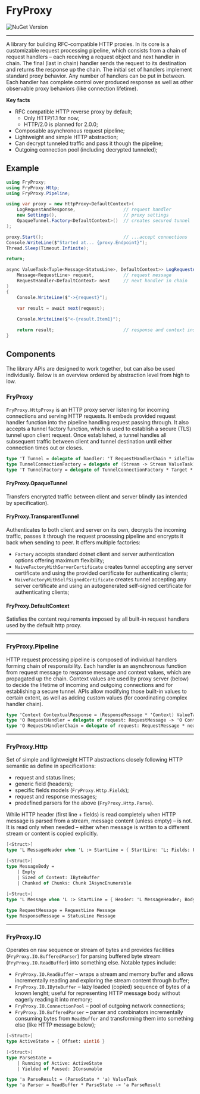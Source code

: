 FryProxy
========
![NuGet Version](https://img.shields.io/nuget/vpre/FryProxy)

---
 
A library for building RFC-compatible HTTP proxies. In its core is a customizable request processing pipeline, which 
consists from a chain of request handlers – each receiving a request object and next handler in chain. The final 
(last in chain) handler sends the request to its destination and returns the response up the chain. The initial 
set of handlers implement standard proxy behavior. Any number of handlers can be put in between. Each handler has 
complete control over produced response as well as other observable proxy behaviors (like connection lifetime).

**Key facts**

- RFC compatible HTTP reverse proxy by default;
  - Only HTTP/1.1 for now;
  - HTTP/2.0 is planned for 2.0.0;
- Composable asynchronous request pipeline;
- Lightweight and simple HTTP abstraction;
- Can decrypt tunneled traffic and pass it though the pipeline;
- Outgoing connection pool (including decrypted tunneled);

## Example

```csharp
using FryProxy;
using FryProxy.Http;
using FryProxy.Pipeline;

using var proxy = new HttpProxy<DefaultContext>(
    LogRequestAndResponse,                  // request handler 
    new Settings(),                         // proxy settings
    OpaqueTunnel.Factory<DefaultContext>()  // creates secured tunnel
);

proxy.Start();                              // ...accept connections
Console.WriteLine($"Started at... {proxy.Endpoint}");
Thread.Sleep(Timeout.Infinite);

return;

async ValueTask<Tuple<Message<StatusLine>, DefaultContext>> LogRequestAndResponse(
    Message<RequestLine> request,           // request message
    RequestHandler<DefaultContext> next     // next handler in chain
)
{
    Console.WriteLine($"->{request}");
    
    var result = await next(request);

    Console.WriteLine($"<-{result.Item1}");

    return result;                          // response and context instance
}
```

## Components

The library APIs are designed to work together, but can also be used individually. Below is an overview ordered by 
abstraction level from high to low.

### FryProxy

`FryProxy.HttpProxy` is an HTTP proxy server listening for incoming connections and serving HTTP requests. It embeds
provided request handler function into the pipeline handling request passing through. It also accepts a tunnel factory
function, which is used to establish a secure (TLS) tunnel upon client request. Once established, a tunnel handles all
subsequent traffic between client and tunnel destination until either connection times out or closes.

```fsharp
type 'T Tunnel = delegate of handler: 'T RequestHandlerChain * idleTimeout: TimeSpan -> Task
type TunnelConnectionFactory = delegate of (Stream -> Stream ValueTask) * Target -> IConnection ValueTask
type 'T TunnelFactory = delegate of TunnelConnectionFactory * Target * client: ReadBuffer -> 'T Tunnel ValueTask
```

#### FryProxy.OpaqueTunnel

Transfers encrypted traffic between client and server blindly (as intended by specification).

#### FryProxy.TransparentTunnel

Authenticates to both client and server on its own, decrypts the incoming traffic, passes it through the request
processing pipeline and encrypts it back when sending to peer. It offers multiple factories:
- `Factory` accepts standard dotnet client and server authentication options offering maximum flexibility;
- `NaiveFactoryWithServerCertificate` creates tunnel accepting any server certificate and using the provided
  certificate for authenticating clients;
- `NaiveFactoryWithSelfSignedCertificate` creates tunnel accepting any server certificate
  and using an autogenerated self-signed certificate for authenticating clients;

#### FryProxy.DefaultContext

Satisfies the content requirements imposed by all built-in request handlers used by the default http proxy.

---

### FryProxy.Pipeline

HTTP request processing pipeline is composed of individual handlers forming chain of responsibility. Each handler is an
asynchronous function from request message to response message and context values, which are propagated up the chain.
Context values are used by proxy server (below) to decide the lifetime of incoming and outgoing connections and for
establishing a secure tunnel. APIs allow modifying those built-in values to certain extent, as well as adding custom
values (for coordinating complex handler chain).

```fsharp
type 'Context ContextualResponse = (ResponseMessage * 'Context) ValueTask
type 'O RequestHandler = delegate of request: RequestMessage -> 'O ContextualResponse
type 'O RequestHandlerChain = delegate of request: RequestMessage * next: 'O RequestHandler -> 'O ContextualResponse
```

---

### FryProxy.Http

Set of simple and lightweight HTTP abstractions closely following HTTP semantic as define in specifications:

- request and status lines;
- generic field (headers);
- specific fields models (`FryProxy.Http.Fields`);
- request and response messages;
- predefined parsers for the above (`FryProxy.Http.Parse`).

While HTTP header (first line + fields) is read completely when HTTP message is parsed from a stream, message content
(unless empty) – is not. It is read only when needed – either when message is written to a different stream or
content is copied explicitly.

```fsharp
[<Struct>]
type 'L MessageHeader when 'L :> StartLine = { StartLine: 'L; Fields: Field List }

[<Struct>]
type MessageBody =
    | Empty
    | Sized of Content: IByteBuffer
    | Chunked of Chunks: Chunk IAsyncEnumerable
    
[<Struct>]
type 'L Message when 'L :> StartLine = { Header: 'L MessageHeader; Body: MessageBody }

type RequestMessage = RequestLine Message
type ResponseMessage = StatusLine Message
```

---

### FryProxy.IO
Operates on raw sequence or stream of bytes and provides facilities (`FryProxy.IO.BufferedParser`) for parsing buffered 
byte stream (`FryProxy.IO.ReadBuffer`) into something else. Notable types include: 

- `FryProxy.IO.ReadBuffer` – wraps a stream and memory buffer and allows incrementally reading and exploring the 
stream content through buffer;
- `FryProxy.IO.IByteBuffer` – lazy loaded (copied) sequence of bytes of a known lenght; useful for representing HTTP
message body without eagerly reading it into memory;
- `FryProxy.IO.ConnectionPool` – pool of outgoing network connections;
- `FryProxy.IO.BufferedParser` – parser and combinators incrementally consuming bytes from `ReadBuffer` and transforming
them into something else (like HTTP message below);

```fsharp
[<Struct>]
type ActiveState = { Offset: uint16 }

[<Struct>]
type ParseState =
    | Running of Active: ActiveState
    | Yielded of Paused: IConsumable

type 'a ParseResult = (ParseState * 'a) ValueTask
type 'a Parser = ReadBuffer * ParseState -> 'a ParseResult
```